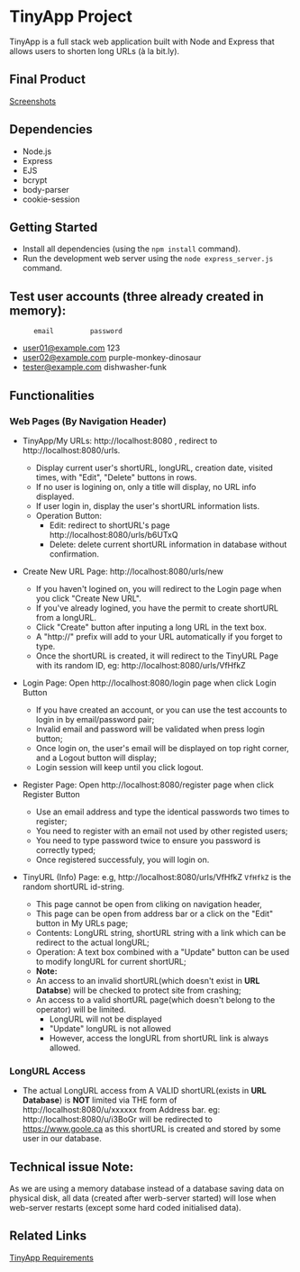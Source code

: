 
# TinyApp Project

TinyApp is a full stack web application built with Node and Express that allows users to shorten long URLs (à la bit.ly).

## Final Product

[Screenshots](https://github.com/denven/tinyapp/tree/feature/user-registration/docs)

## Dependencies

- Node.js
- Express
- EJS
- bcrypt
- body-parser
- cookie-session

## Getting Started

- Install all dependencies (using the `npm install` command).
- Run the development web server using the `node express_server.js` command.

## Test user accounts (three already created in memory):

          email         password
- user01@example.com      123
- user02@example.com  purple-monkey-dinosaur
- tester@example.com  dishwasher-funk

## Functionalities 

### Web Pages (By Navigation Header)
- TinyApp/My URLs: http://localhost:8080 , redirect to http://localhost:8080/urls.
  - Display current user's shortURL, longURL, creation date, visited times, with "Edit", "Delete" buttons in rows.
  - If no user is logining on, only a title will display, no URL info displayed.
  - If user login in, display the user's shortURL information lists.
  - Operation Button: 
    - Edit: redirect to shortURL's page http://localhost:8080/urls/b6UTxQ
    - Delete: delete current shortURL information in database without confirmation.

- Create New URL Page: http://localhost:8080/urls/new 
  - If you haven't logined on, you will redirect to the Login page when you click "Create New URL".
  - If you've already logined, you have the permit to create shortURL from a longURL. 
  - Click "Create" button after inputing a long URL in the text box.
  - A "http://" prefix will add to your URL automatically if you forget to type.
  - Once the shortURL is created, it will redirect to the TinyURL Page with its random ID, eg: http://localhost:8080/urls/VfHfkZ

- Login Page: Open http://localhost:8080/login page when click Login Button
  - If you have created an account, or you can use the test accounts to login in by email/password pair;
  - Invalid email and password will be validated when press login button;
  - Once login on, the user's email will be displayed on top right corner, and a Logout button will display;
  - Login session will keep until you click logout.

- Register Page: Open http://localhost:8080/register page when click Register Button
  - Use an email address and type the identical passwords two times to register;
  - You need to register with an email not used by other registed users;
  - You need to type password twice to ensure you password is correctly typed;
  - Once registered successfuly, you will login on. 

- TinyURL (Info) Page: e.g, http://localhost:8080/urls/VfHfkZ  `VfHfkZ` is the random shortURL id-string.
  - This page cannot be open from cliking on navigation header, 
  - This page can be open from address bar or a click on the "Edit" button in My URLs page;
  - Contents: LongURL string, shortURL string with a link which can be redirect to the actual longURL;
  - Operation: A text box combined with a "Update" button can be used to modify longURL for current shortURL;  
  - **Note:**
  - An access to an invalid shortURL(which doesn't exist in **URL Databse**) will be checked to protect site from crashing;
  - An access to a valid shortURL page(which doesn't belong to the operator) will be limited.
    - LongURL will not be displayed
    - "Update" longURL is not allowed
    - However, access the longURL from shortURL link is always allowed.

### LongURL Access
  - The actual LongURL access from A VALID shortURL(exists in **URL Database**) is **NOT** limited via THE form of http://localhost:8080/u/xxxxxx from Address bar. eg: http://localhost:8080/u/i3BoGr will be redirected to https://www.goole.ca as this shortURL is created and stored by some user in our database.


## Technical issue Note:
  As we are using a memory database instead of a database saving data on physical disk, all data (created after werb-server started) will lose when web-server restarts (except some hard coded initialised data).

## Related Links
  [TinyApp Requirements](https://web.compass.lighthouselabs.ca/projects/w2-url-shortener?day_number=w03d4)
